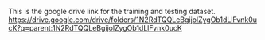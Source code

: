 This is the google drive link for the training and testing dataset.
https://drive.google.com/drive/folders/1N2RdTQQLeBgijolZygOb1dLlFvnk0ucK?q=parent:1N2RdTQQLeBgijolZygOb1dLlFvnk0ucK
